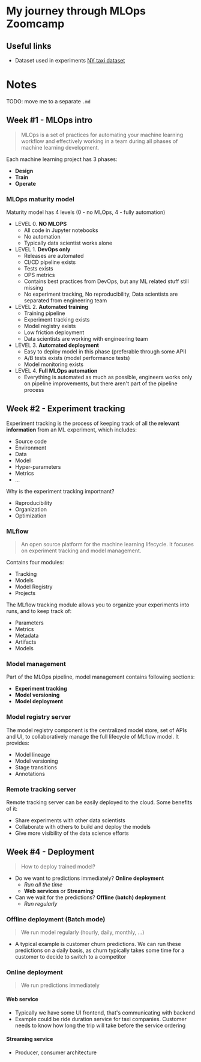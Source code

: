 # My journey through MLOps Zoomcamp

## Useful links

* Dataset used in experiments [NY taxi dataset](https://www.nyc.gov/site/tlc/about/tlc-trip-record-data.page)

# Notes

TODO: move me to a separate `.md`

## Week #1 - MLOps intro

> MLOps is a set of practices for automating your machine learning workflow and effectively working in a team during all phases of machine learning development.

Each machine learning project has 3 phases: 

* **Design**
* **Train**
* **Operate**

### MLOps maturity model

Maturity model has 4 levels (0 - no MLOps, 4 - fully automation)

- LEVEL 0. **NO MLOPS**
    - All code in Jupyter notebooks
    - No automation
    - Typically data scientist works alone
- LEVEL 1. **DevOps only**
    - Releases are automated
    - CI/CD pipeline exists
    - Tests exists
    - OPS metrics
    - Contains best practices from DevOps, but any ML related stuff still missing 
    - No experiment tracking, No reproducibility, Data scientists are separated from engineering team
- LEVEL 2. **Automated training**
    - Training pipeline
    - Experiment tracking exists
    - Model registry exists
    - Low friction deployment
    - Data scientists are working with engineering team
- LEVEL 3. **Automated deployment**
    - Easy to deploy model in this phase (preferable through some API)
    - A/B tests exists (model performance tests)
    - Model monitoring exists
- LEVEL 4. **Full MLOps automation**
    - Everything is automated as much as possible, engineers works only on pipeline improvements, but there aren't part of the pipeline process


## Week #2 - Experiment tracking

Experiment tracking is the process of keeping track of all the **relevant information** from an ML experiment, which includes:

* Source code
* Environment
* Data
* Model
* Hyper-parameters
* Metrics
* ...

Why is the experiment tracking importnant?

* Reproducibility
* Organization
* Optimization

### MLflow

> An open source platform for the machine learning lifecycle. It focuses on experiment tracking and model management.

Contains four modules:

* Tracking
* Models
* Model Registry
* Projects

The MLflow tracking module allows you to organize your experiments into runs, and to keep track of:

* Parameters
* Metrics
* Metadata
* Artifacts
* Models

### Model management

Part of the MLOps pipeline, model management contains following sections:

* **Experiment tracking**
* **Model versioning**
* **Model deployment**

### Model registry server

The model registry component is the centralized model store, set of APIs and UI, to collaboratively manage the full lifecycle of MLflow model. It provides: 

* Model lineage
* Model versioning
* Stage transitions
* Annotations

### Remote tracking server

Remote tracking server can be easily deployed to the cloud. Some benefits of it: 

* Share experiments with other data scientists
* Collaborate with others to build and deploy the models
* Give more visibility of the data science efforts

## Week #4 - Deployment

> How to deploy trained model?

* Do we want to predictions immediately? **Online deployment**
  * *Run all the time*
  * **Web services** or **Streaming**
* Can we wait for the predictions? **Offline (batch) deployment**
  * *Run regularly*

### Offline deployment (Batch mode)

> We run model regularly (hourly, daily, monthly, ...)

* A typical example is customer churn predictions. We can run these predictions on a daily basis, as churn typically takes some time for a customer to decide to switch to a competitor

### Online deployment

> We run predictions immediately

#### Web service

* Typically we have some UI frontend, that's communicating with backend
* Example could be ride duration service for taxi companies. Customer needs to know how long the trip will take before the service ordering

#### Streaming service

* Producer, consumer architecture